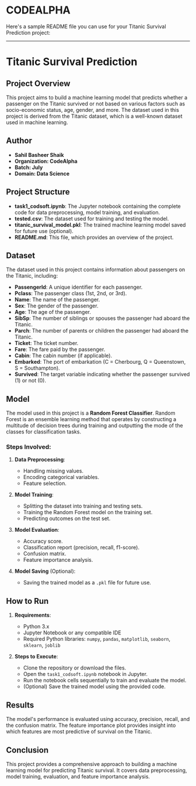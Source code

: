 # CODEALPHA
Here's a sample README file you can use for your Titanic Survival Prediction project:

---

# Titanic Survival Prediction

## Project Overview

This project aims to build a machine learning model that predicts whether a passenger on the Titanic survived or not based on various factors such as socio-economic status, age, gender, and more. The dataset used in this project is derived from the Titanic dataset, which is a well-known dataset used in machine learning.

## Author

- **Sahil Basheer Shaik**
- **Organization: CodeAlpha**
- **Batch: July**
- **Domain: Data Science**

## Project Structure

- **task1_codsoft.ipynb**: The Jupyter notebook containing the complete code for data preprocessing, model training, and evaluation.
- **tested.csv**: The dataset used for training and testing the model.
- **titanic_survival_model.pkl**: The trained machine learning model saved for future use (optional).
- **README.md**: This file, which provides an overview of the project.

## Dataset

The dataset used in this project contains information about passengers on the Titanic, including:
- **PassengerId**: A unique identifier for each passenger.
- **Pclass**: The passenger class (1st, 2nd, or 3rd).
- **Name**: The name of the passenger.
- **Sex**: The gender of the passenger.
- **Age**: The age of the passenger.
- **SibSp**: The number of siblings or spouses the passenger had aboard the Titanic.
- **Parch**: The number of parents or children the passenger had aboard the Titanic.
- **Ticket**: The ticket number.
- **Fare**: The fare paid by the passenger.
- **Cabin**: The cabin number (if applicable).
- **Embarked**: The port of embarkation (C = Cherbourg, Q = Queenstown, S = Southampton).
- **Survived**: The target variable indicating whether the passenger survived (1) or not (0).

## Model

The model used in this project is a **Random Forest Classifier**. Random Forest is an ensemble learning method that operates by constructing a multitude of decision trees during training and outputting the mode of the classes for classification tasks.

### Steps Involved:

1. **Data Preprocessing**:
    - Handling missing values.
    - Encoding categorical variables.
    - Feature selection.

2. **Model Training**:
    - Splitting the dataset into training and testing sets.
    - Training the Random Forest model on the training set.
    - Predicting outcomes on the test set.

3. **Model Evaluation**:
    - Accuracy score.
    - Classification report (precision, recall, f1-score).
    - Confusion matrix.
    - Feature importance analysis.

4. **Model Saving** (Optional):
    - Saving the trained model as a `.pkl` file for future use.

## How to Run

1. **Requirements**:
    - Python 3.x
    - Jupyter Notebook or any compatible IDE
    - Required Python libraries: `numpy`, `pandas`, `matplotlib`, `seaborn`, `sklearn`, `joblib`

2. **Steps to Execute**:
    - Clone the repository or download the files.
    - Open the `task1_codsoft.ipynb` notebook in Jupyter.
    - Run the notebook cells sequentially to train and evaluate the model.
    - (Optional) Save the trained model using the provided code.

## Results

The model's performance is evaluated using accuracy, precision, recall, and the confusion matrix. The feature importance plot provides insight into which features are most predictive of survival on the Titanic.

## Conclusion

This project provides a comprehensive approach to building a machine learning model for predicting Titanic survival. It covers data preprocessing, model training, evaluation, and feature importance analysis.
